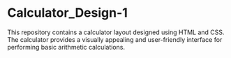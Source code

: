 # Calculator_Design-1
This repository contains a calculator layout designed using HTML and CSS. The calculator provides a visually appealing and user-friendly interface for performing basic arithmetic calculations.
